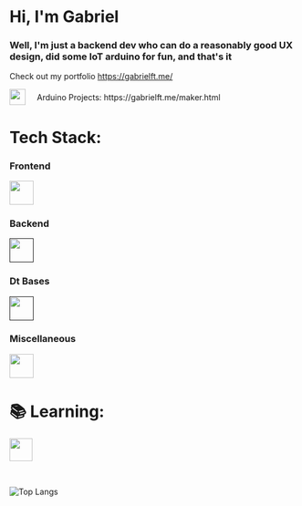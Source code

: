 <h1> Hi, I'm Gabriel </h1>  
<h3> Well, I'm just a backend dev who can do a reasonably good UX design, did some IoT arduino for fun, and that's it</h3>

Check out my portfolio https://gabrielft.me/


<div style="display: flex; align-items: center; gap: 20px;">
  <a href="https://gabrielft.me/maker.html" style="display: inline-flex;">
    <img src="https://skillicons.dev/icons?i=arduino&theme=light" style="width: 28px; height: 28px;" />
  </a>
  <span>Arduino Projects: https://gabrielft.me/maker.html</span>
</div>


# Tech Stack:

<div style="display: block; flex-direction: row;">
  <div>
    <h3> Frontend </h3>
    <p align="left">
      <div href="">
        <img src="https://skillicons.dev/icons?i=js,html,css,tailwind,react" style="height: 42px;" />
      </div>
    </p>
  </div>
  
  <div> 
    <h3> Backend</h3>
    <p align="left">
      <a href="">
        <img src="https://skillicons.dev/icons?i=nodejs,ts,expressjs,nextjs&theme=light" style="height: 42px;"/>
      </a>
    </p>
  </div>
</div>

<h3> Dt Bases </h3>
<p align="left">
  <a href="">
    <img src="https://skillicons.dev/icons?i=mysql,sqlite,postgres,mongodb,supabase&theme=light" style="height: 42px;"/>
  </a>
</p>

<h3>Miscellaneous</h3>
<p align="left">
  <a href="https://gabrielft.me/maker.html" style="width: min-content;">
    <img src="https://skillicons.dev/icons?i=git,docker,linux,raspberrypi,blender&theme=light" style="height: 42px;" />
  </a>
</p>

# 📚 Learning:

<p align="left">
  <a href="https://gabrielft.me/maker.html" style="width: min-content;">
    <img src="https://skillicons.dev/icons?i=electron,pytorch&theme=light" style="height: 40px;" />
  </a>
</p>

</br>

![Top Langs](https://github-readme-stats.vercel.app/api/top-langs/?username=gabrielft-me&hide=html)

